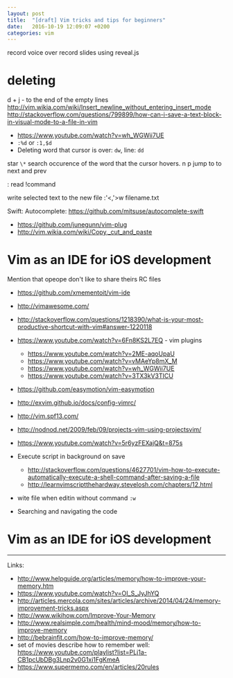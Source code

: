 ```yaml
---
layout: post
title:  "[draft] Vim tricks and tips for beginners"
date:   2016-10-19 12:09:07 +0200
categories: vim
---
```


record voice over
record slides using reveal.js

# deleting
d +
j - to the end of the empty lines
http://vim.wikia.com/wiki/Insert_newline_without_entering_insert_mode
http://stackoverflow.com/questions/799899/how-can-i-save-a-text-block-in-visual-mode-to-a-file-in-vim
* https://www.youtube.com/watch?v=wh_WGWii7UE
* `:%d` or `:1,$d`
* Deleting word that cursor is over: `dw`, line: `dd`

star `\*` search occurence of the word that the cursor hovers. n p jump to to next and prev 


: read !command

write selected text to the new file
:'<,'>w filename.txt

Swift: Autocomplete: https://github.com/mitsuse/autocomplete-swift
* https://github.com/junegunn/vim-plug
* http://vim.wikia.com/wiki/Copy,_cut_and_paste
# Vim as an IDE for iOS development
Mention that opeope don't like to share theirs RC files
* https://github.com/xmementoit/vim-ide
* http://vimawesome.com/
* http://stackoverflow.com/questions/1218390/what-is-your-most-productive-shortcut-with-vim#answer-1220118
* https://www.youtube.com/watch?v=6Fn8KS2L7EQ - vim plugins
  * https://www.youtube.com/watch?v=2ME-aqoUpaU
  * https://www.youtube.com/watch?v=vMAeYp8mX_M
  * https://www.youtube.com/watch?v=wh_WGWii7UE
  * https://www.youtube.com/watch?v=3TX3kV3TICU
* https://github.com/easymotion/vim-easymotion
* http://exvim.github.io/docs/config-vimrc/
* http://vim.spf13.com/
* http://nodnod.net/2009/feb/09/projects-vim-using-projectsvim/
* https://www.youtube.com/watch?v=5r6yzFEXajQ&t=875s

* Execute script in background on save
  * http://stackoverflow.com/questions/4627701/vim-how-to-execute-automatically-execute-a-shell-command-after-saving-a-file
  * http://learnvimscriptthehardway.stevelosh.com/chapters/12.html
* wite file when editin without command `:w`
* Searching and navigating the code

# Vim as an IDE for iOS development

---

Links:
* http://www.helpguide.org/articles/memory/how-to-improve-your-memory.htm
* https://www.youtube.com/watch?v=OI_S_JyJhYQ
* http://articles.mercola.com/sites/articles/archive/2014/04/24/memory-improvement-tricks.aspx
* http://www.wikihow.com/Improve-Your-Memory
* http://www.realsimple.com/health/mind-mood/memory/how-to-improve-memory
* http://bebrainfit.com/how-to-improve-memory/
* set of movies describe how to remember well: https://www.youtube.com/playlist?list=PLj1a-CB1pcUbDBg3Lnp2v0G1xi1FgKmeA
* https://www.supermemo.com/en/articles/20rules 


